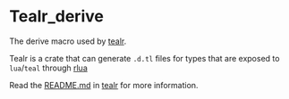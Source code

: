 # Tealr_derive
The derive macro used by [tealr](https://github.com/lenscas/tealr/tree/master/tealr).

Tealr is a crate that can generate `.d.tl` files for types that are exposed to `lua`/`teal` through [rlua](https://crates.io/crates/rlua)

Read the [README.md](https://github.com/lenscas/tealr/tree/master/.tealr/README.md) in [tealr](https://github.com/lenscas/tealr/tree/master/.tealr) for more information.